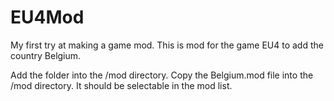 EU4Mod
======

My first try at making a game mod.  This is mod for the game EU4 to add the country Belgium. 

Add the folder into the /mod directory.
Copy the Belgium.mod file into the /mod directory. 
It should be selectable in the mod list.
